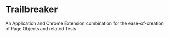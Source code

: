 Trailbreaker
============

An Application and Chrome Extension combination for the ease-of-creation of Page Objects and related Tests

